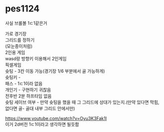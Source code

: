 # pes1124

사실 브롤볼 1ㄷ1같은거  

가로 경기장  
그리드를 정하기  
(모눈종이처럼)  
2인용 게임  
wasd랑 방향키 이용해서 2인게임  
픽셀게임  
슛팅 -  3칸 이동 가능(경기장 1/6 부분에서 골 가능하게)  
슛팅키 -  
패스 - 1ㄷ1이라 없음  
개인기 -  구현하기 귀찮음  
전후반 2분 하프타임 없음  
슛팅 세이브 여부 - 만약 슛팅을 했을 때 그 그리드에 상대가 있는지.(만약 있다면 막힘, 없다면 골- 골대 내부 그리드 안에서만)  

https://www.youtube.com/watch?v=Oyu3K3Fak1I  
이거 2d버전 1ㄷ1이라고 생각하면 될듯함  
